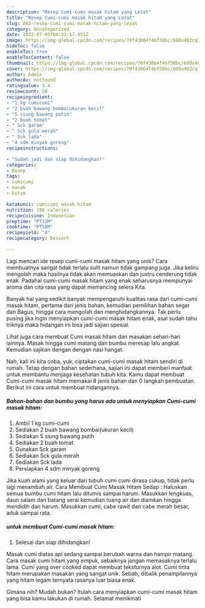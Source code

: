 ```yaml
---
description: "Resep Cumi-cumi masak hitam yang Lezat"
title: "Resep Cumi-cumi masak hitam yang Lezat"
slug: 802-resep-cumi-cumi-masak-hitam-yang-lezat
category: Uncategorized
date: 2022-07-05T04:33:17.451Z
image: https://img-global.cpcdn.com/recipes/70f43064f4bf50bc/680x482cq70/cumi-cumi-masak-hitam-foto-resep-utama.jpg
hideToc: false
enableToc: true
enableTocContent: false
thumbnail: https://img-global.cpcdn.com/recipes/70f43064f4bf50bc/680x482cq70/cumi-cumi-masak-hitam-foto-resep-utama.jpg
cover: https://img-global.cpcdn.com/recipes/70f43064f4bf50bc/680x482cq70/cumi-cumi-masak-hitam-foto-resep-utama.jpg
author: Admin
authorAv: notfound
ratingvalue: 3.4
reviewcount: 20
recipeingredient:
- "1 kg cumicumi"
- "2 buah bawang bombaiukuran kecil"
- "5 siung bawang putih"
- "2 buah tomat"
- " Sck garam"
- " Sck gula merah"
- " Sck lada"
- "4 sdm minyak goreng"
recipeinstructions:

- "Sudah jadi dan siap dihidangkan!"
categories:
- Resep
tags:
- cumicumi
- masak
- hitam

katakunci: cumicumi masak hitam 
nutrition: 198 calories
recipecuisine: Indonesian
preptime: "PT33M"
cooktime: "PT58M"
recipeyield: "4"
recipecategory: Dessert

---
```





Lagi mencari ide resep cumi-cumi masak hitam yang unik? Cara membuatnya sangat tidak terlalu sulit namun tidak gampang juga. Jika keliru mengolah maka hasilnya tidak akan memuaskan dan justru cenderung tidak enak. Padahal cumi-cumi masak hitam yang enak seharusnya mempunyai aroma dan cita rasa yang dapat memancing selera Kita.





Banyak hal yang sedikit banyak mempengaruhi kualitas rasa dari cumi-cumi masak hitam, pertama dari jenis bahan, kemudian pemilihan bahan segar dan Bagus, hingga cara mengolah dan menghidangkannya. Tak perlu pusing jika ingin menyiapkan cumi-cumi masak hitam enak,      asal sudah tahu triknya maka hidangan ini bisa jadi sajian spesial.














Lihat juga cara membuat Cumi masak hitam dan masakan sehari-hari lainnya. Masak hingga cumi matang dan bumbu meresap lalu angkat. Kemudian sajikan dengan dengan nasi hangat.






Nah, kali ini kita coba, yuk, ciptakan cumi-cumi masak hitam sendiri di rumah. Tetap dengan bahan sederhana, sajian ini dapat memberi manfaat untuk membantu menjaga kesehatan tubuh kita. Kamu dapat membuat Cumi-cumi masak hitam memakai 8 jenis bahan dan 0 langkah pembuatan. Berikut ini cara untuk membuat hidangannya.

<!--inarticleads1-->

##### Bahan-bahan dan bumbu yang harus ada untuk menyiapkan Cumi-cumi masak hitam:

1. Ambil 1 kg cumi-cumi
1. Sediakan 2 buah bawang bombai(ukuran kecil)
1. Sediakan 5 siung bawang putih
1. Sediakan 2 buah tomat
1. Gunakan  Sck garam
1. Sediakan  Sck gula merah
1. Sediakan  Sck lada
1. Persiapkan 4 sdm minyak goreng


Jika kuah alami yang keluar dari tubuh cumi cumi dirasa cukup, tidak perlu lagi menambah air. Cara Membuat Cumi Masak Hitam Sedap : Haluskan semua bumbu cumi hitam lalu ditumis sampai harum. Masukkan lengkuas, daun salam dan batang serai kemudian tuang air dan diamkan hingga mendidih dan harum. Masukkan cumi, cabe rawit dan cabe merah besar, aduk sampai rata. 

<!--inarticleads2-->

#####  untuk membuat Cumi-cumi masak hitam:


1. Selesai dan siap dihidangkan!

Masak cumi diatas api sedang sampai berubah warna dan hampir matang. Cara masak cumi hitam yang empuk, sebaiknya jangan memasaknya terlalu lama. Cumi yang over cooked dapat membuat teksturnya alot. Cumi tinta hitam merupakan masakan yang sangat unik. Sebab, dibalik penampilannya yang hitam legam ternyata rasanya luar biasa enak. 

Gimana nih? Mudah bukan? Itulah cara menyiapkan cumi-cumi masak hitam yang bisa kamu lakukan di rumah. Selamat menikmati
